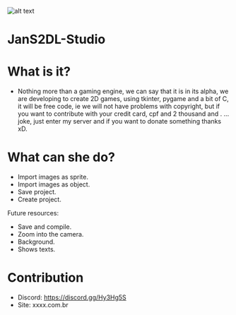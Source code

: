 ![alt text](https://github.com/SirRina/JanS2DL-Studio/blob/WksJanStudio/janEngine.png)

# JanS2DL-Studio
# What is it?
- Nothing more than a gaming engine, we can say that it is in its alpha, we are developing to create 2D games, using tkinter, pygame and a bit of C, it will be free code, ie we will not have problems with copyright, but if you want to contribute with your credit card, cpf and 2 thousand and . ... joke, just enter my server and if you want to donate something thanks xD.

# What can she do?
- Import images as sprite.
- Import images as object.
- Save project.
- Create project.

Future resources:
- Save and compile.
- Zoom into the camera.
- Background.
- Shows texts.

# Contribution
- Discord: https://discord.gg/Hy3Hg5S
- Site: xxxx.com.br
